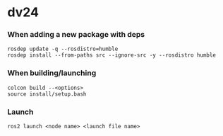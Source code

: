 # dv24

### When adding a new package with deps
```
rosdep update -q --rosdistro=humble
rosdep install --from-paths src --ignore-src -y --rosdistro humble
```

### When building/launching
```
colcon build --<options>
source install/setup.bash
```

### Launch
```
ros2 launch <node name> <launch file name>
```
